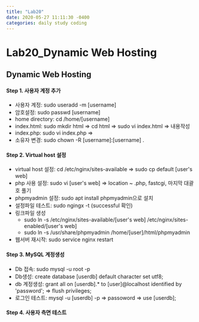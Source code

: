 ```yaml
---
title: "Lab20"
date: 2020-05-27 11:11:30 -0400
categories: daily study coding
---
```

# Lab20_Dynamic Web Hosting

## Dynamic Web Hosting
#### Step 1. 사용자 계정 추가
* 사용자 계정: sudo useradd -m [username]
* 암호설정: sudo passwd [username]
* home directory: cd /home/[username]
* index.html: sudo mkdir html => cd html => sudo vi index.html => 내용작성
* index.php: sudo vi index.php => <? phpinfo(); ?>
* 소유자 변경: sudo chown -R [username]:[username] .
#### Step 2. Virtual host 설정
* virtual host 설정: cd /etc/nginx/sites-available => sudo cp default [user's web]
* php 사용 설정: sudo vi [user's web] => location ~ \.php, fastcgi, 마지막 대괄호 풀기
* phpmyadmin 설정: sudo apt install phpmyadmin으로 설치
* 설정파일 테스트: sudo ngingx -t (successful 확인)
* 링크파일 생성
  * sudo ln -s /etc/nginx/sites-available/[user's web] /etc/nginx/sites-enabled/[user's web]
  * sudo ln -s /usr/share/phpmyadmin /home/[user]/html/phpmyadmin
* 웹서버 재시작: sudo service nginx restart
#### Step 3. MySQL 계정생성
* Db 접속: sudo mysql -u root -p
* Db생성: create database [userdb] default character set utf8;
* db 계정생성: grant all on [userdb].* to [user]@localhost identified by 'password'; => flush privileges;
* 로그인 테스트: mysql -u [userdb] -p => passoword => use [userdb];

 #### Step 4. 사용자 측면 테스트
